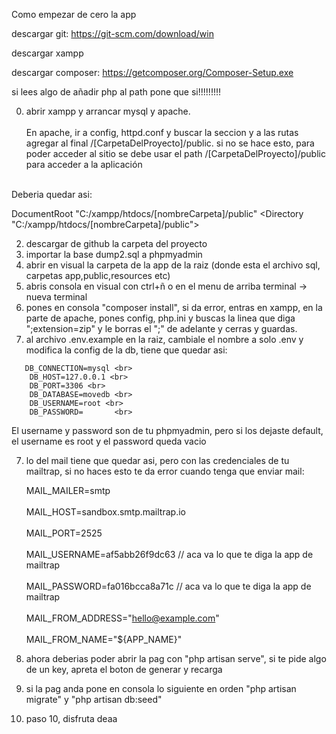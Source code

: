 Como empezar de cero la app

descargar git: https://git-scm.com/download/win

descargar xampp

descargar composer: https://getcomposer.org/Composer-Setup.exe

si lees algo de añadir php al path pone que si!!!!!!!!!

0. abrir xampp y arrancar mysql y apache.
<br><br>
En apache, ir a config, httpd.conf y buscar la seccion <documentRoot> y a las rutas agregar al final /[CarpetaDelProyecto]/public. si no se hace esto, para poder acceder al sitio se debe usar el path /[CarpetaDelProyecto]/public para acceder a la aplicación
<br>
Deberia quedar asi:

DocumentRoot "C:/xampp/htdocs/[nombreCarpeta]/public"
<Directory "C:/xampp/htdocs/[nombreCarpeta]/public">

2. descargar de github la carpeta del proyecto
3. importar la base dump2.sql a phpmyadmin
4. abrir en visual la carpeta de la app de la raiz (donde esta el archivo sql, carpetas app,public,resources etc)
5. abris consola en visual con ctrl+ñ o en el menu de arriba terminal -> nueva terminal
6. pones en consola "composer install", si da error, entras en xampp, en la parte de apache, pones config, php.ini y buscas la linea que diga ";extension=zip" y le borras el ";" de adelante y cerras y guardas.
7. al archivo .env.example en la raiz, cambiale el nombre a solo .env y modifica la config de la db, tiene que quedar asi:
```
   DB_CONNECTION=mysql <br>
    DB_HOST=127.0.0.1 <br>
    DB_PORT=3306 <br>
    DB_DATABASE=movedb <br>
    DB_USERNAME=root <br>
    DB_PASSWORD=       <br>
```

El username y password son de tu phpmyadmin, pero si los dejaste default, el username es root y el password queda vacio 

7. lo del mail tiene que quedar asi, pero con las credenciales de tu mailtrap, si no haces esto te da error cuando
tenga que enviar mail:
 
    MAIL_MAILER=smtp
   <br>  
    MAIL_HOST=sandbox.smtp.mailtrap.io
   <br>  
    MAIL_PORT=2525
   <br>  
    MAIL_USERNAME=af5abb26f9dc63   // aca va lo que te diga la app de mailtrap
   <br>  
    MAIL_PASSWORD=fa016bcca8a71c   // aca va lo que te diga la app de mailtrap
   <br>  
    MAIL_FROM_ADDRESS="hello@example.com"
   <br>  
    MAIL_FROM_NAME="${APP_NAME}"<br>  

9. ahora deberias poder abrir la pag con "php artisan serve", si te pide algo de un key, apreta el boton de generar y recarga

10. si la pag anda pone en consola lo siguiente en orden
    "php artisan migrate" y "php artisan db:seed"

11. paso 10, disfruta deaa
